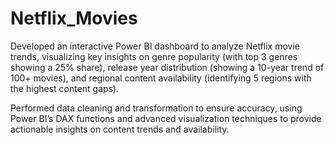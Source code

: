 # Netflix_Movies

Developed an interactive Power BI dashboard to analyze Netflix movie trends, visualizing key insights on genre
popularity (with top 3 genres showing a 25% share), release year distribution (showing a 10-year trend of 100+
movies), and regional content availability (identifying 5 regions with the highest content gaps).

Performed data cleaning and transformation to ensure accuracy, using Power BI’s DAX functions and advanced
visualization techniques to provide actionable insights on content trends and availability.
